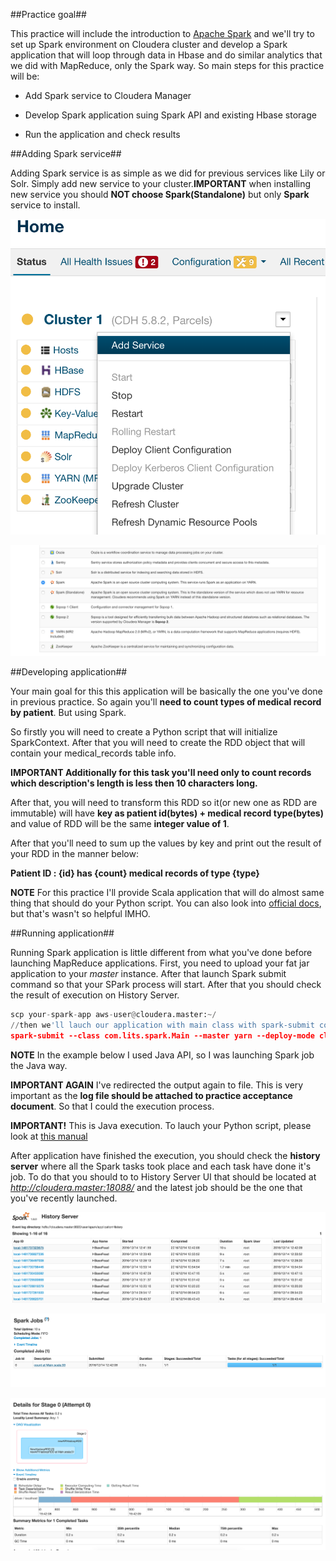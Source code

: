 ##Practice goal##

This practice will include the introduction to [Apache Spark](http://spark.apache.org/) and we'll try to set up Spark environment on Cloudera cluster and develop a Spark application that will loop through data in Hbase and do similar analytics that we did with MapReduce, only the Spark way. So main steps for this practice will be:

  * Add Spark service to Cloudera Manager

  * Develop Spark application suing Spark API and existing Hbase storage

  * Run the application and check results

##Adding Spark service##

Adding Spark service is as simple as we did for previous services like Lily or Solr. Simply add new service to your cluster.**IMPORTANT** when installing new service you should **NOT choose Spark(Standalone)** but only **Spark** service to install.

![alt text](images/add-service-3.png "Addding new service")

![alt text](images/spark-install.png "Installing spark")

##Developing application##

Your main goal for this this application will be basically the one you've done in previous practice. So again you'll **need to count types of medical record by patient**. But using Spark.

So firstly you will need to create a Python script that will initialize SparkContext. After that you will need to create the RDD object that will contain your medical_records table info.

**IMPORTANT Additionally for this task you'll need only to count records which description's length is less then 10 characters long.**

After that, you will need to transform this RDD so it(or new one as RDD are immutable) will have **key as patient id(bytes) + medical record type(bytes)** and value of RDD will be the same **integer value of 1**.

After that you'll need to sum up the values by key and print out the result of your RDD in the manner below:

**Patient ID : {id} has {count} medical records of type {type}**

**NOTE** For this practice I'll provide Scala application that will do almost same thing that should do your Python script. You can also look into [official docs](https://spark.apache.org/docs/0.9.1/python-programming-guide.html), but that's wasn't so helpful IMHO.

##Running application##

Running Spark application is little different from what you've done before launching MapReduce applications. First, you need to upload your fat jar application to your *master* instance. After that launch Spark submit command so that your SPark process will start. After that you should check the result of execution on History Server.

```python
scp your-spark-app aws-user@cloudera.master:~/
//then we'll lauch our application with main class with spark-submit command
spark-submit --class com.lits.spark.Main --master yarn --deploy-mode client /home/ec2-user/spark-test-1.0-SNAPSHOT-jar-with-dependencies.jar >> /home/ec2-user/app.log

```

**NOTE** In the example below I used Java API, so I was launching Spark job the Java way.

**IMPORTANT AGAIN** I've redirected the output again to file. This is very important as the **log file should be attached to practice acceptance document**. So that I could the execution process.

**IMPORTANT!** This is Java execution. To lauch your Python script, please look at [this manual](https://spark.apache.org/docs/0.9.1/quick-start.html#a-standalone-app-in-python)

After application have finished the execution, you should check the **history server** where all the Spark tasks took place and each task have done it's job. To do that you should to to History Server UI that should be located at *http://cloudera.master:18088/* and the latest job should be the one that you've recently launched.

![alt text](images/spark-history-server.png "Spark history server")

![alt text](images/spark-job.png "Spark job")

![alt text](images/spark-job-execution.png "Job Execution Details")

